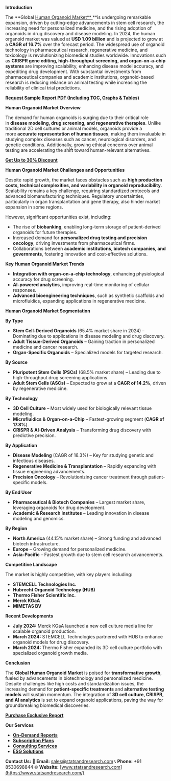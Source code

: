 ﻿**Introduction**

The **Global [Human Organoid Market** ](https://www.statsandresearch.com/report/40637-global-human-organoid-market)**is undergoing remarkable expansion, driven by cutting-edge advancements in stem cell research, the increasing need for personalized medicine, and the rising adoption of organoids in drug discovery and disease modeling. In 2024, the human organoid market was valued at **USD 1.09 billion** and is projected to grow at a **CAGR of 16.7%** over the forecast period. The widespread use of organoid technology in pharmaceutical research, regenerative medicine, and toxicology is revolutionizing biomedical studies worldwide. Innovations such as **CRISPR gene editing, high-throughput screening, and organ-on-a-chip systems** are improving scalability, enhancing disease model accuracy, and expediting drug development. With substantial investments from pharmaceutical companies and academic institutions, organoid-based research is reducing reliance on animal testing while increasing the reliability of clinical trial predictions.

[**Request Sample Report PDF (Including TOC, Graphs & Tables)**](https://www.statsandresearch.com/request-sample/40637-global-human-organoid-market)

**Human Organoid Market Overview**

The demand for human organoids is surging due to their critical role in **disease modeling, drug screening, and regenerative therapies**. Unlike traditional 2D cell cultures or animal models, organoids provide a more **accurate representation of human tissues**, making them invaluable in studying complex diseases such as cancer, neurological disorders, and genetic conditions. Additionally, growing ethical concerns over animal testing are accelerating the shift toward human-relevant alternatives.

[**Get Up to 30% Discount**](https://www.statsandresearch.com/check-discount/40637-global-human-organoid-market)

**Human Organoid Market Challenges and Opportunities**

Despite rapid growth, the market faces obstacles such as **high production costs, technical complexities, and variability in organoid reproducibility**. Scalability remains a key challenge, requiring standardized protocols and advanced biomanufacturing techniques. Regulatory uncertainties, particularly in organ transplantation and gene therapy, also hinder market expansion in some regions.

However, significant opportunities exist, including:

- The rise of **biobanking**, enabling long-term storage of patient-derived organoids for future therapies.
- Increased demand for **personalized drug testing and precision oncology**, driving investments from pharmaceutical firms.
- Collaborations between **academic institutions, biotech companies, and governments**, fostering innovation and cost-effective solutions.

**Key Human Organoid Market Trends**

- **Integration with organ-on-a-chip technology**, enhancing physiological accuracy for drug screening.
- **AI-powered analytics**, improving real-time monitoring of cellular responses.
- **Advanced bioengineering techniques**, such as synthetic scaffolds and microfluidics, expanding applications in regenerative medicine.

**Human Organoid Market Segmentation**

**By Type**

- **Stem Cell-Derived Organoids** (65.4% market share in 2024) – Dominating due to applications in disease modeling and drug discovery.
- **Adult Tissue-Derived Organoids** – Gaining traction in personalized medicine and cancer research.
- **Organ-Specific Organoids** – Specialized models for targeted research.

**By Source**

- **Pluripotent Stem Cells (PSCs)** (68.5% market share) – Leading due to high-throughput drug screening applications.
- **Adult Stem Cells (ASCs)** – Expected to grow at a **CAGR of 14.2%**, driven by regenerative medicine.

**By Technology**

- **3D Cell Culture** – Most widely used for biologically relevant tissue modeling.
- **Microfluidics & Organ-on-a-Chip** – Fastest-growing segment (**CAGR of 17.8%**).
- **CRISPR & AI-Driven Analysis** – Transforming drug discovery with predictive precision.

**By Application**

- **Disease Modeling** (CAGR of 16.3%) – Key for studying genetic and infectious diseases.
- **Regenerative Medicine & Transplantation** – Rapidly expanding with tissue engineering advancements.
- **Precision Oncology** – Revolutionizing cancer treatment through patient-specific models.

**By End User**

- **Pharmaceutical & Biotech Companies** – Largest market share, leveraging organoids for drug development.
- **Academic & Research Institutes** – Leading innovation in disease modeling and genomics.

**By Region**

- **North America** (44.15% market share) – Strong funding and advanced biotech infrastructure.
- **Europe** – Growing demand for personalized medicine.
- **Asia-Pacific** – Fastest growth due to stem cell research advancements.

**Competitive Landscape**

The market is highly competitive, with key players including:

- **STEMCELL Technologies Inc.**
- **Hubrecht Organoid Technology (HUB)**
- **Thermo Fisher Scientific Inc.**
- **Merck KGaA**
- **MIMETAS BV**

**Recent Developments**

- **July 2024:** Merck KGaA launched a new cell culture media line for scalable organoid production.
- **March 2024:** STEMCELL Technologies partnered with HUB to enhance organoid models for drug discovery.
- **March 2024:** Thermo Fisher expanded its 3D cell culture portfolio with specialized organoid growth media.

**Conclusion**

The **Global Human Organoid Market** is poised for **transformative growth**, fueled by advancements in biotechnology and personalized medicine. Despite challenges like high costs and standardization issues, the increasing demand for **patient-specific treatments** and **alternative testing models** will sustain momentum. The integration of **3D cell culture, CRISPR, and AI analytics** is set to expand organoid applications, paving the way for groundbreaking biomedical discoveries.

[**Purchase Exclusive Report**](https://www.statsandresearch.com/enquire-before/40637-global-human-organoid-market)

**Our Services**

- [**On-Demand Reports**](https://www.statsandresearch.com/on-demand-reports)
- [**Subscription Plans**](https://www.statsandresearch.com/subscription-plans)
- [**Consulting Services**](https://www.statsandresearch.com/consulting-services)
- [**ESG Solutions**](https://www.statsandresearch.com/esg-solutions)

**Contact Us:**
📧 **Email:** [sales@statsandresearch.com](https://mailto:sales@statsandresearch.com/)
📞 **Phone:** +91 8530698844
🌐 **Website:** [www.statsandresearch.com](https://www.statsandresearch.com/)

